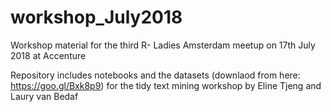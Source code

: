 # workshop_July2018

Workshop material for the third R- Ladies Amsterdam meetup on 17th July 2018 at Accenture


Repository includes notebooks and the datasets (downlaod from here: https://goo.gl/Bxk8p9) for the tidy text mining workshop by Eline Tjeng and Laury van Bedaf
